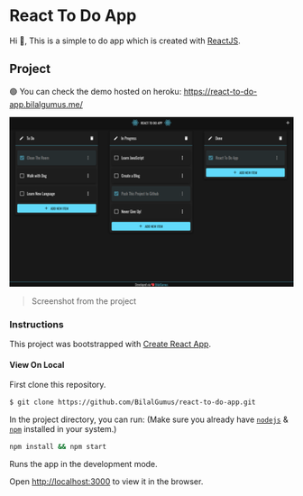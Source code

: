# React To Do App

Hi 👋, This is a simple to do app which is created with [ReactJS](https://reactjs.org/).

## Project

🟢 You can check the demo hosted on heroku: https://react-to-do-app.bilalgumus.me/

![React To Do AppScreenshot](./src/docs/screenshot.png)

> Screenshot from the project

### Instructions

This project was bootstrapped with [Create React App](https://github.com/facebook/create-react-app).

#### View On Local

First clone this repository.
```bash
$ git clone https://github.com/BilalGumus/react-to-do-app.git
```

In the project directory, you can run: (Make sure you already have [`nodejs`](https://nodejs.org/en/) & [`npm`](https://www.npmjs.com/) installed in your system.)

```bash
npm install && npm start
```

Runs the app in the development mode.

Open [http://localhost:3000](http://localhost:3000) to view it in the browser.
